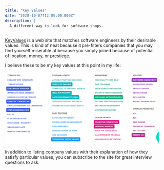 ```yaml
---
title: "Key Values"
date: "2020-10-07T12:00:00.000Z"
description: |
  A different way to look for software shops.
---
```


[KeyValues](https://www.keyvalues.com/) is a web site that matches software engineers by their desirable values. This is kind of neat because it pre-filters companies that you may find yourself miserable at because you simply joined because of potential of location, money, or prestiege.

I believe these to be my key values at this point in my life:

![My Key Values](./keyvalues.png)

In addition to listing company values with their explanation of how they satisfy particular values, you can subscribe to the site for great interview questions to ask.
